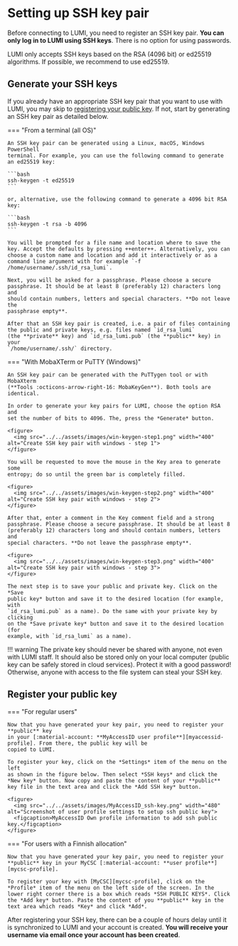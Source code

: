 [terms-of-use]: https://www.lumi-supercomputer.eu/lumi-general-terms-of-use_1-0/
[support-account]: https://lumi-supercomputer.eu/user-support/need-help/account/
[myaccessid-profile]: https://mms.myaccessid.org/profile/
[mycsc-profile]: https://my.csc.fi/
[puttygen]: https://www.puttygen.com/#How_to_use_PuTTYgen
[support]: https://lumi-supercomputer.eu/user-support/need-help/
[registration]: ../accounts/registration.md
[connecting]: ../connecting/connecting_.md
[website-getstarted]: https://lumi-supercomputer.eu/get-started/
[jump-register-keys]: #register-your-public-key
[eidas-eduid]: https://puhuri.neic.no/user_guides/myaccessid_registration/

# Setting up SSH key pair

Before connecting to LUMI, you need to register an SSH key pair. **You can only
log in to LUMI using SSH keys**. There is no option for using passwords. 

LUMI only accepts SSH keys based on the RSA (4096 bit) or ed25519 algorithms.
If possible, we recommend to use ed25519.

## Generate your SSH keys

If you already have an appropriate SSH key pair that you want to use with LUMI,
you may skip to [registering your public key][jump-register-keys]. If not,
start by generating an SSH key pair as detailed below.

=== "From a terminal (all OS)"

    An SSH key pair can be generated using a Linux, macOS, Windows PowerShell
    terminal. For example, you can use the following command to generate
    an ed25519 key:

    ```bash
    ssh-keygen -t ed25519
    ```

    or, alternative, use the following command to generate a 4096 bit RSA key:

    ```bash
    ssh-keygen -t rsa -b 4096
    ```

    You will be prompted for a file name and location where to save the
    key. Accept the defaults by pressing ++enter++. Alternatively, you can 
    choose a custom name and location and add it interactively or as a
    command line argument with for example `-f /home/username/.ssh/id_rsa_lumi`.

    Next, you will be asked for a passphrase. Please choose a secure
    passphrase. It should be at least 8 (preferably 12) characters long and
    should contain numbers, letters and special characters. **Do not leave the
    passphrase empty**.

    After that an SSH key pair is created, i.e. a pair of files containing
    the public and private keys, e.g. files named `id_rsa_lumi`
    (the **private** key) and `id_rsa_lumi.pub` (the **public** key) in your
    `/home/username/.ssh/` directory.

=== "With MobaXTerm or PuTTY (Windows)"

    An SSH key pair can be generated with the PuTTygen tool or with MobaXterm 
    (**Tools :octicons-arrow-right-16: MobaKeyGen**). Both tools are identical.
    
    In order to generate your key pairs for LUMI, choose the option RSA and
    set the number of bits to 4096. The, press the *Generate* button.

    <figure>
      <img src="../../assets/images/win-keygen-step1.png" width="400" alt="Create SSH key pair with windows - step 1">
    </figure>

    You will be requested to move the mouse in the Key area to generate some 
    entropy; do so until the green bar is completely filled.

    <figure>
      <img src="../../assets/images/win-keygen-step2.png" width="400" alt="Create SSH key pair with windows - step 2">
    </figure>

    After that, enter a comment in the Key comment field and a strong
    passphrase. Please choose a secure passphrase. It should be at least 8
    (preferably 12) characters long and should contain numbers, letters and
    special characters. **Do not leave the passphrase empty**.

    <figure>
      <img src="../../assets/images/win-keygen-step3.png" width="400" alt="Create SSH key pair with windows - step 3">
    </figure>

    The next step is to save your public and private key. Click on the *Save 
    public key* button and save it to the desired location (for example, with 
    `id_rsa_lumi.pub` as a name). Do the same with your private key by clicking
    on the *Save private key* button and save it to the desired location (for 
    example, with `id_rsa_lumi` as a name).

!!! warning
    The private key should never be shared with anyone, not even
    with LUMI staff. It should also be stored only on your local computer
    (public key can be safely stored in cloud services). Protect it with a good
    password! Otherwise, anyone with access to the file system can steal your
    SSH key.

## Register your public key

=== "For regular users"

    Now that you have generated your key pair, you need to register your **public** key
    in your [:material-account: **MyAccessID user profile**][myaccessid-profile]. From there, the public key will be 
    copied to LUMI.

    To register your key, click on the *Settings* item of the menu on the left
    as shown in the figure below. Then select *SSH keys* and click the *New key* button. Now copy and paste the content of your **public** key file in the text area and click the *Add SSH key* button.

    <figure>
      <img src="../../assets/images/MyAccessID_ssh-key.png" width="480" alt="Screenshot of user profile settings to setup ssh public key">
      <figcaption>MyAccessID Own profile information to add ssh public key.</figcaption>
    </figure>

=== "For users with a Finnish allocation"

    Now that you have generated your key pair, you need to register your
    **public** key in your MyCSC [:material-account: **user profile**][mycsc-profile].

    To register your key with [MyCSC][mycsc-profile], click on the *Profile* item of the menu on the left side of the screen. In the lower right corner there is a box which reads *SSH PUBLIC KEYS*. Click the *Add key* button. Paste the content of you **public** key in the text area which reads *Key* and click *Add*. 

After registering your SSH key, there can be a couple of hours delay until it
is synchronized to LUMI and your account is created. **You will receive your
username via email once your account has been created**.
